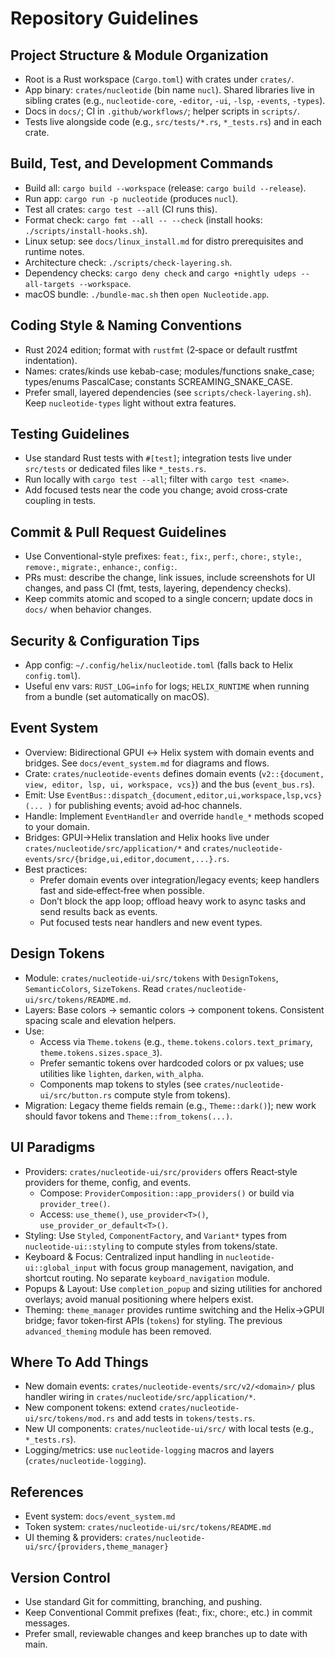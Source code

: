 # Repository Guidelines

## Project Structure & Module Organization
- Root is a Rust workspace (`Cargo.toml`) with crates under `crates/`.
- App binary: `crates/nucleotide` (bin name `nucl`). Shared libraries live in sibling crates (e.g., `nucleotide-core`, `-editor`, `-ui`, `-lsp`, `-events`, `-types`).
- Docs in `docs/`; CI in `.github/workflows/`; helper scripts in `scripts/`.
- Tests live alongside code (e.g., `src/tests/*.rs`, `*_tests.rs`) and in each crate.

## Build, Test, and Development Commands
- Build all: `cargo build --workspace` (release: `cargo build --release`).
- Run app: `cargo run -p nucleotide` (produces `nucl`).
- Test all crates: `cargo test --all` (CI runs this).
- Format check: `cargo fmt --all -- --check` (install hooks: `./scripts/install-hooks.sh`).
- Linux setup: see `docs/linux_install.md` for distro prerequisites and runtime notes.
- Architecture check: `./scripts/check-layering.sh`.
- Dependency checks: `cargo deny check` and `cargo +nightly udeps --all-targets --workspace`.
- macOS bundle: `./bundle-mac.sh` then `open Nucleotide.app`.

## Coding Style & Naming Conventions
- Rust 2024 edition; format with `rustfmt` (2‑space or default rustfmt indentation).
- Names: crates/kinds use kebab-case; modules/functions snake_case; types/enums PascalCase; constants SCREAMING_SNAKE_CASE.
- Prefer small, layered dependencies (see `scripts/check-layering.sh`). Keep `nucleotide-types` light without extra features.

## Testing Guidelines
- Use standard Rust tests with `#[test]`; integration tests live under `src/tests` or dedicated files like `*_tests.rs`.
- Run locally with `cargo test --all`; filter with `cargo test <name>`.
- Add focused tests near the code you change; avoid cross‑crate coupling in tests.

## Commit & Pull Request Guidelines
- Use Conventional-style prefixes: `feat:`, `fix:`, `perf:`, `chore:`, `style:`, `remove:`, `migrate:`, `enhance:`, `config:`.
- PRs must: describe the change, link issues, include screenshots for UI changes, and pass CI (fmt, tests, layering, dependency checks).
- Keep commits atomic and scoped to a single concern; update docs in `docs/` when behavior changes.

## Security & Configuration Tips
- App config: `~/.config/helix/nucleotide.toml` (falls back to Helix `config.toml`).
- Useful env vars: `RUST_LOG=info` for logs; `HELIX_RUNTIME` when running from a bundle (set automatically on macOS).

## Event System
- Overview: Bidirectional GPUI ↔ Helix system with domain events and bridges. See `docs/event_system.md` for diagrams and flows.
- Crate: `crates/nucleotide-events` defines domain events (`v2::{document, view, editor, lsp, ui, workspace, vcs}`) and the bus (`event_bus.rs`).
- Emit: Use `EventBus::dispatch_{document,editor,ui,workspace,lsp,vcs}(... )` for publishing events; avoid ad‑hoc channels.
- Handle: Implement `EventHandler` and override `handle_*` methods scoped to your domain.
- Bridges: GPUI→Helix translation and Helix hooks live under `crates/nucleotide/src/application/*` and `crates/nucleotide-events/src/{bridge,ui,editor,document,...}.rs`.
- Best practices:
  - Prefer domain events over integration/legacy events; keep handlers fast and side‑effect‑free when possible.
  - Don’t block the app loop; offload heavy work to async tasks and send results back as events.
  - Put focused tests near handlers and new event types.

## Design Tokens
- Module: `crates/nucleotide-ui/src/tokens` with `DesignTokens`, `SemanticColors`, `SizeTokens`. Read `crates/nucleotide-ui/src/tokens/README.md`.
- Layers: Base colors → semantic colors → component tokens. Consistent spacing scale and elevation helpers.
- Use:
  - Access via `Theme.tokens` (e.g., `theme.tokens.colors.text_primary`, `theme.tokens.sizes.space_3`).
  - Prefer semantic tokens over hardcoded colors or px values; use utilities like `lighten`, `darken`, `with_alpha`.
  - Components map tokens to styles (see `crates/nucleotide-ui/src/button.rs` compute style from tokens).
- Migration: Legacy theme fields remain (e.g., `Theme::dark()`); new work should favor tokens and `Theme::from_tokens(...)`.

## UI Paradigms
- Providers: `crates/nucleotide-ui/src/providers` offers React‑style providers for theme, config, and events.
  - Compose: `ProviderComposition::app_providers()` or build via `provider_tree()`.
  - Access: `use_theme()`, `use_provider<T>()`, `use_provider_or_default<T>()`.
- Styling: Use `Styled`, `ComponentFactory`, and `Variant*` types from `nucleotide-ui::styling` to compute styles from tokens/state.
- Keyboard & Focus: Centralized input handling in `nucleotide-ui::global_input` with focus group management, navigation, and shortcut routing. No separate `keyboard_navigation` module.
- Popups & Layout: Use `completion_popup` and sizing utilities for anchored overlays; avoid manual positioning where helpers exist.
- Theming: `theme_manager` provides runtime switching and the Helix→GPUI bridge; favor token‑first APIs (`tokens`) for styling. The previous `advanced_theming` module has been removed.

## Where To Add Things
- New domain events: `crates/nucleotide-events/src/v2/<domain>/` plus handler wiring in `crates/nucleotide/src/application/*`.
- New component tokens: extend `crates/nucleotide-ui/src/tokens/mod.rs` and add tests in `tokens/tests.rs`.
- New UI components: `crates/nucleotide-ui/src/` with local tests (e.g., `*_tests.rs`).
- Logging/metrics: use `nucleotide-logging` macros and layers (`crates/nucleotide-logging`).

## References
- Event system: `docs/event_system.md`
- Token system: `crates/nucleotide-ui/src/tokens/README.md`
- UI theming & providers: `crates/nucleotide-ui/src/{providers,theme_manager}`

## Version Control
- Use standard Git for committing, branching, and pushing.
- Keep Conventional Commit prefixes (feat:, fix:, chore:, etc.) in commit messages.
- Prefer small, reviewable changes and keep branches up to date with main.
